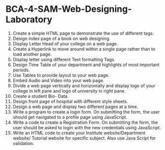 # BCA-4-SAM-Web-Designing-Laboratory
1. Create a simple HTML page to demonstrate the use of different tags.
2. Design index page of a book on web designing.
3. Display Letter Head of your college on a web page.
4. Create a Hyperlink to move around within a single page rather than to load another page.
5. Display letter using different Text formatting Tags.
6. Design Time Table of your department and highlights of most important periods.
7. Use Tables to provide layout to your web page.
8. Embed Audio and Video into your web page.
9. Divide a web page vertically and horizontally and display logo of your college in left pane and logo of university in right pane.
10. Create a student Bio- Data.
11. Design front page of hospital with different style sheets.
12. Design a web page and display two different pages at a time.
13. Write a program to create a login form. On submitting the form, the user should get navigated to a profile page using JavaScript.
14. Write a code to create a Registration Form. On submitting the form, the user should be asked to login with the new credentials using JavaScript.
15. Write an HTML code to create your Institute website/Department website/ Tutorial website for specific subject. Also use Java Script for validation.